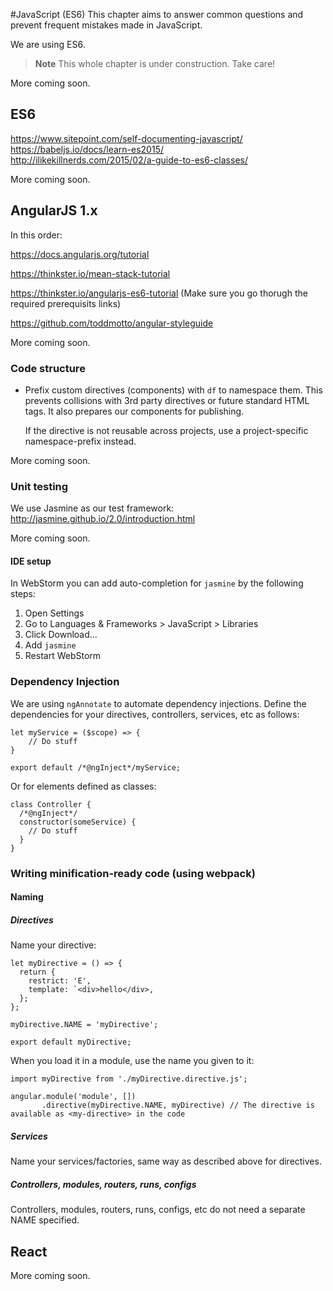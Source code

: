 #JavaScript (ES6)
This chapter aims to answer common questions and prevent frequent mistakes made in JavaScript.

We are using ES6.

> **Note** This whole chapter is under construction. Take care!

More coming soon.

## ES6

https://www.sitepoint.com/self-documenting-javascript/
https://babeljs.io/docs/learn-es2015/  
http://ilikekillnerds.com/2015/02/a-guide-to-es6-classes/  

More coming soon.  

## AngularJS 1.x


In this order:

https://docs.angularjs.org/tutorial

https://thinkster.io/mean-stack-tutorial

https://thinkster.io/angularjs-es6-tutorial (Make sure you go thorugh the required prerequisits links)

https://github.com/toddmotto/angular-styleguide

More coming soon.

### Code structure

* Prefix custom directives (components) with `df` to namespace them. This prevents collisions with 3rd party directives or future standard HTML tags. It also prepares our components for publishing.

  If the directive is not reusable across projects, use a project-specific namespace-prefix instead.

More coming soon.

### Unit testing
We use Jasmine as our test framework: http://jasmine.github.io/2.0/introduction.html

More coming soon.

#### IDE setup
In WebStorm you can add auto-completion for `jasmine` by the following steps:

1. Open Settings
2. Go to Languages & Frameworks > JavaScript > Libraries
3. Click Download...
4. Add `jasmine`
5. Restart WebStorm

### Dependency Injection
We are using `ngAnnotate` to automate dependency injections. Define the dependencies for your directives, controllers, services, etc as follows:
```
let myService = ($scope) => {
    // Do stuff
}

export default /*@ngInject*/myService;
```
Or for elements defined as classes:
```
class Controller {
  /*@ngInject*/
  constructor(someService) {
    // Do stuff
  }
}
```


### Writing minification-ready code (using webpack)

#### Naming

##### Directives
Name your directive:
```
let myDirective = () => {
  return {
    restrict: 'E',
    template: `<div>hello</div>,
  };
};

myDirective.NAME = 'myDirective';

export default myDirective;
```

When you load it in a module, use the name you given to it:
```
import myDirective from './myDirective.directive.js';

angular.module('module', [])
       .directive(myDirective.NAME, myDirective) // The directive is available as <my-directive> in the code
```

##### Services
Name your services/factories, same way as described above for directives.

##### Controllers, modules, routers, runs, configs
Controllers, modules, routers, runs, configs, etc do not need a separate NAME specified.

## React
More coming soon.